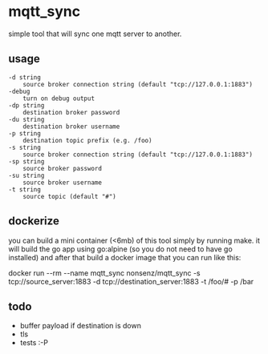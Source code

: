 # mqtt_sync

simple tool that will sync one mqtt server to another. 

## usage

    -d string
        source broker connection string (default "tcp://127.0.0.1:1883")
    -debug
        turn on debug output
    -dp string
        destination broker password
    -du string
        destination broker username
    -p string
        destination topic prefix (e.g. /foo)
    -s string
        source broker connection string (default "tcp://127.0.0.1:1883")
    -sp string
        source broker password
    -su string
        source broker username
    -t string
        source topic (default "#")
        
## dockerize

you can build a mini container (<6mb) of this tool simply by running make. it will build the go app using go:alpine (so you do not need to have go installed) and after that build a docker image that you can run like this:

docker run --rm --name mqtt_sync nonsenz/mqtt_sync -s tcp://source_server:1883 -d tcp://destination_server:1883 -t /foo/# -p /bar

## todo

- buffer payload if destination is down
- tls
- tests :-P